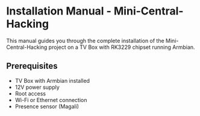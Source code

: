 # Installation Manual - Mini-Central-Hacking

This manual guides you through the complete installation of the Mini-Central-Hacking project on a TV Box with RK3229 chipset running Armbian.

## Prerequisites
- TV Box with Armbian installed
- 12V power supply
- Root access
- Wi-Fi or Ethernet connection
- Presence sensor (Magali)
